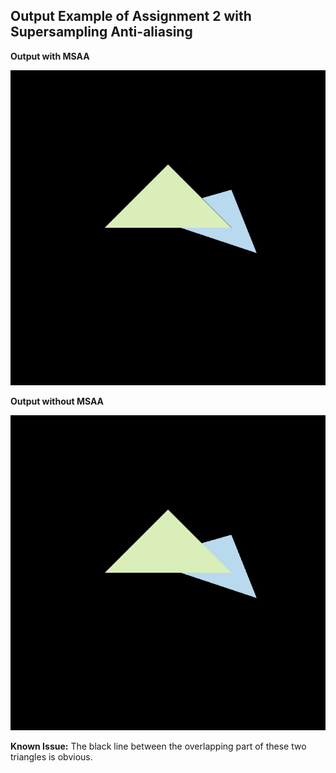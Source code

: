 ## Output Example of Assignment 2 with Supersampling Anti-aliasing

**Output with MSAA**
<p align="center">
 <img src="https://github.com/Mistral-Twirl/GAMES101-Assignments/blob/main/Assignment2_with%20MSAA/build/output2.png">
</p>

**Output without MSAA**
<p align="center">
 <img src="https://github.com/Mistral-Twirl/GAMES101-Assignments/blob/main/Assignment2/build/output1.png">
</p>

**Known Issue:**
The black line between the overlapping part of these two triangles is obvious.
